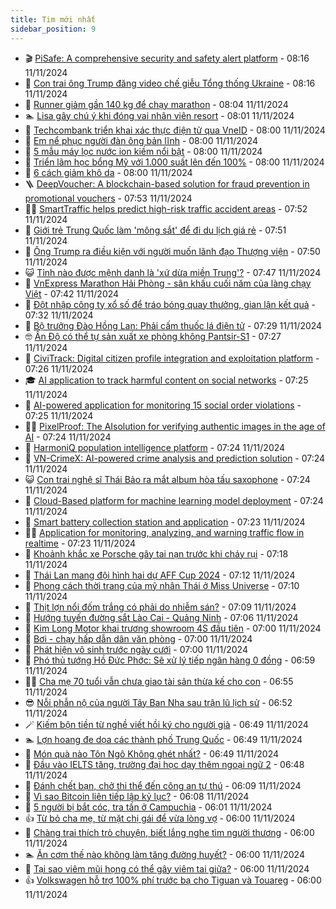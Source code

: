 ```yaml
---
title: Tim mới nhất
sidebar_position: 9
---
```


<!-- vnexpress-tin-moi-nhat:START -->
- 🎬 [PiSafe: A comprehensive security and safety alert platform](https://vnexpress.net/pisafe-a-comprehensive-security-and-safety-alert-platform-4814732.html) - 08:16 11/11/2024
- 🐎 [Con trai ông Trump đăng video chế giễu Tổng thống Ukraine](https://vnexpress.net/con-trai-ong-trump-dang-video-che-gieu-tong-thong-ukraine-4814570.html) - 08:16 11/11/2024
- 🦍 [Runner giảm gần 140 kg để chạy marathon](https://vnexpress.net/runner-giam-gan-140-kg-de-chay-marathon-4814727.html) - 08:04 11/11/2024
- 🏊 [Lisa gây chú ý khi đóng vai nhân viên resort](https://vnexpress.net/lisa-gay-chu-y-khi-dong-vai-nhan-vien-resort-4814700.html) - 08:01 11/11/2024
- 🎊 [Techcombank triển khai xác thực điện tử qua VneID](https://vnexpress.net/techcombank-trien-khai-xac-thuc-dien-tu-qua-vneid-4814319.html) - 08:00 11/11/2024
- 🎃 [Em nể phục người đàn ông bản lĩnh](https://vnexpress.net/em-ne-phuc-nguoi-dan-ong-ban-linh-4814450.html) - 08:00 11/11/2024
- 🧰 [5 mẫu máy lọc nước ion kiềm nổi bật](https://vnexpress.net/5-mau-may-loc-nuoc-ion-kiem-noi-bat-4812842.html) - 08:00 11/11/2024
- 🔭 [Triển lãm học bổng Mỹ với 1.000 suất lên đến 100%](https://vnexpress.net/trien-lam-hoc-bong-my-voi-1-000-suat-len-den-100-4814740.html) - 08:00 11/11/2024
- 🫶 [6 cách giảm khô da](https://vnexpress.net/6-cach-giam-kho-da-4814531.html) - 08:00 11/11/2024
- 🪜 [DeepVoucher: A blockchain-based solution for fraud prevention in promotional vouchers](https://vnexpress.net/deepvoucher-a-blockchain-based-solution-for-fraud-prevention-in-promotional-vouchers-4814711.html) - 07:53 11/11/2024
- 👨‍🏫 [SmartTraffic helps predict high-risk traffic accident areas](https://vnexpress.net/smarttraffic-helps-predict-high-risk-traffic-accident-areas-4814668.html) - 07:52 11/11/2024
- 🎊 [Giới trẻ Trung Quốc làm &#39;mông sắt&#39; để đi du lịch giá rẻ](https://vnexpress.net/gioi-tre-trung-quoc-lam-mong-sat-de-di-du-lich-gia-re-4814525.html) - 07:51 11/11/2024
- 🎊 [Ông Trump ra điều kiện với người muốn lãnh đạo Thượng viện](https://vnexpress.net/ong-trump-ra-dieu-kien-voi-nguoi-muon-lanh-dao-thuong-vien-4814488.html) - 07:50 11/11/2024
- 😺 [Tỉnh nào được mệnh danh là &#39;xứ dừa miền Trung&#39;?](https://vnexpress.net/tinh-nao-duoc-menh-danh-la-xu-dua-mien-trung-4814713.html) - 07:47 11/11/2024
- 🐘 [VnExpress Marathon Hải Phòng - sân khấu cuối năm của làng chạy Việt](https://vnexpress.net/vnexpress-marathon-hai-phong-san-khau-cuoi-nam-cua-lang-chay-viet-4814633.html) - 07:42 11/11/2024
- 🌁 [Đột nhập công ty xổ số để tráo bóng quay thưởng, gian lận kết quả](https://vnexpress.net/dot-nhap-cong-ty-xo-so-de-trao-bong-quay-thuong-gian-lan-ket-qua-4814673.html) - 07:32 11/11/2024
- 🐲 [Bộ trưởng Đào Hồng Lan: Phải cấm thuốc lá điện tử](https://vnexpress.net/bo-truong-dao-hong-lan-phai-cam-thuoc-la-dien-tu-4814659.html) - 07:29 11/11/2024
- 🤓 [Ấn Độ có thể tự sản xuất xe phòng không Pantsir-S1](https://vnexpress.net/an-do-co-the-tu-san-xuat-xe-phong-khong-pantsir-s1-4814650.html) - 07:27 11/11/2024
- 💪 [CiviTrack: Digital citizen profile integration and exploitation platform](https://vnexpress.net/civitrack-digital-citizen-profile-integration-and-exploitation-platform-4814658.html) - 07:26 11/11/2024
- 🎓 [AI application to track harmful content on social networks](https://vnexpress.net/ai-application-to-track-harmful-content-on-social-networks-4814669.html) - 07:25 11/11/2024
- 🫣 [AI-powered application for monitoring 15 social order violations](https://vnexpress.net/ai-powered-application-for-monitoring-15-social-order-violations-4814695.html) - 07:25 11/11/2024
- 🧑‍💻 [PixelProof: The AIsolution for verifying authentic images in the age of AI](https://vnexpress.net/pixelproof-the-aisolution-for-verifying-authentic-images-in-the-age-of-ai-4814646.html) - 07:24 11/11/2024
- 🐲 [HarmoniQ population intelligence platform](https://vnexpress.net/harmoniq-population-intelligence-platform-4814662.html) - 07:24 11/11/2024
- 🌝 [VN-CrimeX: AI-powered crime analysis and prediction solution](https://vnexpress.net/vn-crimex-ai-powered-crime-analysis-and-prediction-solution-4814603.html) - 07:24 11/11/2024
- 😺 [Con trai nghệ sĩ Thái Bảo ra mắt album hòa tấu saxophone](https://vnexpress.net/con-trai-nghe-si-thai-bao-ra-mat-album-hoa-tau-saxophone-4814442.html) - 07:24 11/11/2024
- 🐎 [Cloud-Based platform for machine learning model deployment](https://vnexpress.net/cloud-based-platform-for-machine-learning-model-deployment-4814685.html) - 07:24 11/11/2024
- 🎡 [Smart battery collection station and application](https://vnexpress.net/smart-battery-collection-station-and-application-4814656.html) - 07:23 11/11/2024
- 👨‍🏫 [Application for monitoring, analyzing, and warning traffic flow in realtime](https://vnexpress.net/application-for-monitoring-analyzing-and-warning-traffic-flow-in-realtime-4814666.html) - 07:23 11/11/2024
- 🦆 [Khoảnh khắc xe Porsche gây tai nạn trước khi cháy rụi](https://vnexpress.net/khoanh-khac-xe-porsche-gay-tai-nan-truoc-khi-chay-rui-4814686.html) - 07:18 11/11/2024
- 🚦 [Thái Lan mang đội hình hai dự AFF Cup 2024](https://vnexpress.net/thai-lan-mang-doi-hinh-hai-du-aff-cup-2024-4814679.html) - 07:12 11/11/2024
- 💫 [Phong cách thời trang của mỹ nhân Thái ở Miss Universe](https://vnexpress.net/phong-cach-thoi-trang-cua-my-nhan-thai-o-miss-universe-4813857.html) - 07:10 11/11/2024
- 🎉 [Thịt lợn nổi đốm trắng có phải do nhiễm sán?](https://vnexpress.net/thit-lon-noi-dom-trang-co-phai-do-nhiem-san-4814500.html) - 07:09 11/11/2024
- 🌋 [Hướng tuyến đường sắt Lào Cai - Quảng Ninh](https://vnexpress.net/huong-tuyen-duong-sat-lao-cai-quang-ninh-4814535.html) - 07:06 11/11/2024
- 🤖 [Kim Long Motor khai trương showroom 4S đầu tiên](https://vnexpress.net/kim-long-motor-khai-truong-showroom-4s-dau-tien-4814683.html) - 07:00 11/11/2024
- 🦏 [Bơi - chạy hấp dẫn dân văn phòng](https://vnexpress.net/boi-chay-hap-dan-dan-van-phong-4814680.html) - 07:00 11/11/2024
- 🦩 [Phát hiện vô sinh trước ngày cưới](https://vnexpress.net/phat-hien-vo-sinh-truoc-ngay-cuoi-4814674.html) - 07:00 11/11/2024
- 👺 [Phó thủ tướng Hồ Đức Phớc: Sẽ xử lý tiếp ngân hàng 0 đồng](https://vnexpress.net/chat-van-thong-doc-chieu-11-11-4814678.html) - 06:59 11/11/2024
- 🧑‍🏫 [Cha mẹ 70 tuổi vẫn chưa giao tài sản thừa kế cho con](https://vnexpress.net/cha-me-70-tuoi-van-chua-giao-tai-san-thua-ke-cho-con-4814584.html) - 06:55 11/11/2024
- 😎 [Nỗi phẫn nộ của người Tây Ban Nha sau trận lũ lịch sử](https://vnexpress.net/noi-phan-no-cua-nguoi-tay-ban-nha-sau-tran-lu-lich-su-4814505.html) - 06:52 11/11/2024
- 🪄 [Kiếm bộn tiền từ nghề viết hồi ký cho người già](https://vnexpress.net/kiem-bon-tien-tu-nghe-viet-hoi-ky-cho-nguoi-gia-4814294.html) - 06:49 11/11/2024
- 🏊 [Lợn hoang đe dọa các thành phố Trung Quốc](https://vnexpress.net/lon-hoang-de-doa-cac-thanh-pho-trung-quoc-4814478.html) - 06:49 11/11/2024
- 💃 [Món quà nào Tôn Ngô Không ghét nhất?](https://vnexpress.net/mon-qua-nao-ton-ngo-khong-ghet-nhat-4813719.html) - 06:49 11/11/2024
- 🦆 [Đầu vào IELTS tăng, trường đại học dạy thêm ngoại ngữ 2](https://vnexpress.net/dau-vao-ielts-tang-truong-dai-hoc-day-them-ngoai-ngu-2-4813340.html) - 06:48 11/11/2024
- 🎊 [Đánh chết bạn, chở thi thể đến công an tự thú](https://vnexpress.net/danh-chet-ban-cho-thi-the-den-cong-an-tu-thu-4814627.html) - 06:09 11/11/2024
- 👺 [Vì sao Bitcoin liên tiếp lập kỷ lục?](https://vnexpress.net/gia-bitcoin-hom-nay-11-11-vi-sao-bitcoin-lap-ky-luc-lien-tuc-4814629.html) - 06:08 11/11/2024
- 🎡 [5 người bị bắt cóc, tra tấn ở Campuchia](https://vnexpress.net/5-nguoi-bi-bat-coc-tra-tan-o-campuchia-4814624.html) - 06:01 11/11/2024
- 👍 [Từ bỏ cha mẹ, từ mặt chị gái để vừa lòng vợ](https://vnexpress.net/tu-bo-cha-me-tu-mat-chi-gai-de-vua-long-vo-4814550.html) - 06:00 11/11/2024
- 🐎 [Chàng trai thích trò chuyện, biết lắng nghe tìm người thương](https://vnexpress.net/chang-trai-thich-tro-chuyen-biet-lang-nghe-tim-nguoi-thuong-4814447.html) - 06:00 11/11/2024
- 🏊 [Ăn cơm thế nào không làm tăng đường huyết?](https://vnexpress.net/an-com-the-nao-khong-lam-tang-duong-huyet-4814598.html) - 06:00 11/11/2024
- 🦩 [Tại sao viêm mũi họng có thể gây viêm tai giữa?](https://vnexpress.net/tai-sao-viem-mui-hong-co-the-gay-viem-tai-giua-4814527.html) - 06:00 11/11/2024
- 👍 [Volkswagen hỗ trợ 100% phí trước bạ cho Tiguan và Touareg](https://vnexpress.net/volkswagen-ho-tro-100-phi-truoc-ba-cho-tiguan-va-touareg-4814507.html) - 06:00 11/11/2024<!-- vnexpress-tin-moi-nhat:END -->
